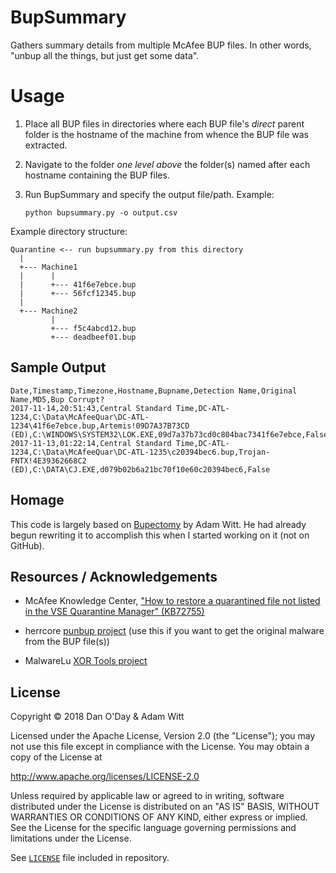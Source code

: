 # BupSummary
Gathers summary details from multiple McAfee BUP files. In other words, "unbup all the things, but just get some data".

# Usage

1. Place all BUP files in directories where each BUP file's *direct* parent folder is the hostname of the machine from whence the BUP file was extracted.
2. Navigate to the folder *one level above* the folder(s) named after each hostname containing the BUP files.
3. Run BupSummary and specify the output file/path. Example:

       python bupsummary.py -o output.csv

Example directory structure:

    Quarantine <-- run bupsummary.py from this directory
      |
      +--- Machine1
      |      |
      |      +--- 41f6e7ebce.bup
      |      +--- 56fcf12345.bup
      |
      +--- Machine2
             |
             +--- f5c4abcd12.bup
             +--- deadbeef01.bup

## Sample Output

    Date,Timestamp,Timezone,Hostname,Bupname,Detection Name,Original Name,MD5,Bup Corrupt?
    2017-11-14,20:51:43,Central Standard Time,DC-ATL-1234,C:\Data\McAfeeQuar\DC-ATL-1234\41f6e7ebce.bup,Artemis!09D7A37B73CD (ED),C:\WINDOWS\SYSTEM32\LOK.EXE,09d7a37b73cd0c804bac7341f6e7ebce,False
    2017-11-13,01:22:14,Central Standard Time,DC-ATL-1234,C:\Data\McAfeeQuar\DC-ATL-1235\c20394bec6.bup,Trojan-FNTX!4E39362668C2 (ED),C:\DATA\CJ.EXE,d079b02b6a21bc70f10e60c20394bec6,False

## Homage

This code is largely based on [Bupectomy](https://github.com/PoorBillionaire/bupectomy) by Adam Witt. He had already begun rewriting it to accomplish this when I started working on it (not on GitHub).

## Resources / Acknowledgements

- McAfee Knowledge Center, ["How to restore a quarantined file not listed in the VSE Quarantine Manager" (KB72755)](https://kc.mcafee.com/corporate/index?page=content&id=KB72755)

- herrcore [punbup project](https://github.com/herrcore/punbup) (use this if you want to get the original malware from the BUP file(s))

- MalwareLu [XOR Tools project](https://github.com/MalwareLu/tools/blob/master/xortools.py)

## License

Copyright &copy; 2018 Dan O'Day & Adam Witt

Licensed under the Apache License, Version 2.0 (the "License");
you may not use this file except in compliance with the License.
You may obtain a copy of the License at

http://www.apache.org/licenses/LICENSE-2.0

Unless required by applicable law or agreed to in writing, software
distributed under the License is distributed on an "AS IS" BASIS,
WITHOUT WARRANTIES OR CONDITIONS OF ANY KIND, either express or implied.
See the License for the specific language governing permissions and
limitations under the License.

See [`LICENSE`](LICENSE) file included in repository.
